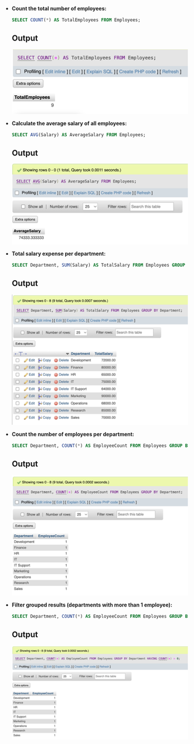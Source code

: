 

- **Count the total number of employees:**
  ```sql
  SELECT COUNT(*) AS TotalEmployees FROM Employees;
  ```
  ## Output
  ![Output](assets/output-1.png)

- **Calculate the average salary of all employees:**
  ```sql
  SELECT AVG(Salary) AS AverageSalary FROM Employees;
  ```
  ## Output
  ![Output](assets/output-2.png)

- **Total salary expense per department:**
  ```sql
  SELECT Department, SUM(Salary) AS TotalSalary FROM Employees GROUP BY Department;
  ```
  ## Output
  ![Output](assets/output-3.png)

- **Count the number of employees per department:**
  ```sql
  SELECT Department, COUNT(*) AS EmployeeCount FROM Employees GROUP BY Department;
  ```
  ## Output
  ![Output](assets/output-4.png)

- **Filter grouped results (departments with more than 1 employee):**
  ```sql
  SELECT Department, COUNT(*) AS EmployeeCount FROM Employees GROUP BY Department HAVING COUNT(*) > 1;
  ```
  ## Output
  ![Output](assets/output-5.png)



